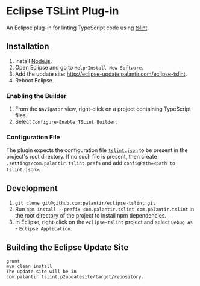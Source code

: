 # Eclipse TSLint Plug-in

An Eclipse plug-in for linting TypeScript code using [tslint](https://github.com/palantir/tslint).

## Installation

1. Install [Node.js](http://nodejs.org/).
2. Open Eclipse and go to `Help`-`Install New Software`.
3. Add the update site: http://eclipse-update.palantir.com/eclipse-tslint.
4. Reboot Eclipse.

### Enabling the Builder

1. From the `Navigator` view, right-click on a project containing TypeScript files.
2. Select `Configure`-`Enable TSLint Builder`.

### Configuration File

The plugin expects the configuration file [`tslint.json`](https://github.com/palantir/tslint) to be present in the project's root directory. If no such file is present, then create `.settings/com.palantir.tslint.prefs` and add `configPath=<path to tslint.json>`.

## Development

1. `git clone git@github.com:palantir/eclipse-tslint.git`
2. Run `npm install --prefix com.palantir.tslint com.palantir.tslint` in the root directory of the project to install npm dependencies.
3. In Eclipse, right-click on the `eclipse-tslint` project and select `Debug As` - `Eclipse Application`.

## Building the Eclipse Update Site

```
grunt
mvn clean install
The update site will be in com.palantir.tslint.p2updatesite/target/repository.
```

